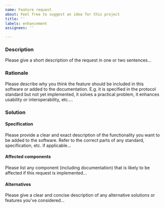 ```yaml
---
name: Feature request
about: Feel free to suggest an idea for this project
title: ''
labels: enhancement
assignees: ''

---
```


### Description
Please give a short description of the request in one or two sentences...

### Rationale
Please describe why you think the feature should be included in this software or added to the documentation. E.g. it is specified in the protocol standard but not yet implemented, it solves a practical problem, it enhances usability or interoperability, etc....

### Solution

#### Specification
Please provide a clear and exact description of the functionality you want to be added to the software. Refer to the correct parts of any standard, specification, etc. if applicable...

#### Affected components
Please list any component (including documentation) that is likely to be affected if this request is implemented...

#### Alternatives
Please give a clear and concise description of any alternative solutions or features you've considered...

